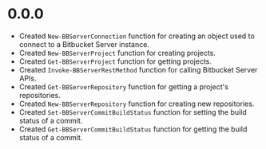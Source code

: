 
# 0.0.0

 * Created `New-BBServerConnection` function for creating an object used to connect to a Bitbucket Server instance.
 * Created `New-BBServerProject` function for creating projects.
 * Created `Get-BBServerProject` function for getting projects.
 * Created `Invoke-BBServerRestMethod` function for calling Bitbucket Server APIs.
 * Created `Get-BBServerRepository` function for getting a project's repositories.
 * Created `New-BBServerRepository` function for creating new repositories.
 * Created `Set-BBServerCommitBuildStatus` function for setting the build status of a commit.
 * Created `Get-BBServerCommitBuildStatus` function for getting the build status of a commit.
